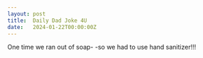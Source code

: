 ```yaml
---
layout: post
title:  Daily Dad Joke 4U
date:   2024-01-22T00:00:00Z
---
```

One time we ran out of soap- -so we had to use hand sanitizer!!!
